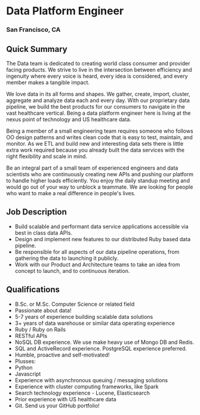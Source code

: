 # Data Platform Engineer
### San Francisco, CA

## Quick Summary
The Data team is dedicated to creating world class consumer and provider facing products. We strive to live in the intersection between efficiency and ingenuity where every voice is heard, every idea is considered, and every member makes a tangible impact.

We love data in its all forms and shapes. We gather, create, import, cluster, aggregate and analyze data each and every day. With our proprietary data pipeline, we build the best products for our consumers to navigate in the vast healthcare vertical. Being a data platform engineer here is living at the nexus point of technology and US healthcare data.

Being a member of a small engineering team requires someone who follows OO design patterns and writes clean code that is easy to test, maintain, and monitor. As we ETL and build new and interesting data sets there is little extra work required because you already built the data services with the right flexibility and scale in mind.

Be an integral part of a small team of experienced engineers and data scientists who are continuously creating new APIs and pushing our platform to handle higher loads efficiently. You enjoy the daily standup meeting and would go out of your way to unblock a teammate. We are looking for people who want to make a real difference in people's lives.

## Job Description
+	Build scalable and performant data service applications accessible via best in class data APIs.
+	Design and implement new features to our distributed Ruby based data pipeline.
+	Be responsible for all aspects of our data pipeline operations, from gathering the data to launching it publicly.
+	Work with our Product and Architecture teams to take an idea from concept to launch, and to continuous iteration.

## Qualifications
+	B.Sc. or M.Sc. Computer Science or related field
+	Passionate about data!
+	5-7 years of experience building scalable data solutions
+	3+ years of data warehouse or similar data operating experience
+	Ruby / Ruby on Rails
+	RESTful APIs
+	NoSQL DB experience. We use make heavy use of Mongo DB and Redis.
+	SQL and ActiveRecord experience. PostgreSQL experience preferred.
+	Humble, proactive and self-motivated!
+	Plusses:
   +	Python
   +	Javascript
   +	Experience with asynchronous queuing / messaging solutions
   +	Experience with cluster computing frameworks, like Spark
   +	Search technology experience - Lucene, Elasticsearch
   +	Prior experience with US healthcare data
   +	Git. Send us your GitHub portfolio!
